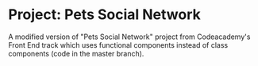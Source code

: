 # Project: Pets Social Network


A modified version of "Pets Social Network" project from Codeacademy's Front End track which uses functional components instead of class components (code in the master branch).
